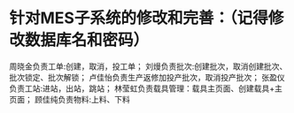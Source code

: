 # 针对MES子系统的修改和完善：（记得修改数据库名和密码）
周晓金负责工单:创建，取消，投工单； 
刘熳负责批次:创建批次，取消创建批次、批次锁定、批次解锁； 
卢佳怡负责生产返修加投产批次，取消投产批次；
张盈仪负责工站:进站，出站，跳站； 
林莹虹负责载具管理：载具主页面、创建载具+主页面；
顾佳纯负责物料:上料、下料
